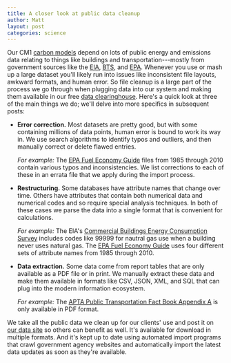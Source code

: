```yaml
---
title: A closer look at public data cleanup
author: Matt
layout: post
categories: science
---
```


Our CM1 [carbon models](http://carbon.brighterplanet.com/models) depend on lots of public energy and emissions data relating to things like buildings and transportation---mostly from government sources like the [EIA](http://www.eia.doe.gov/), [BTS](http://www.bts.gov/), and [EPA](http://www.epa.gov/). Whenever you use or mash up a large dataset you'll likely run into issues like inconsistent file layouts, awkward formats, and human error. So file cleanup is a large part of the process we go through when plugging data into our system and making them available in our free [data clearinghouse](http://data.brighterplanet.com/). Here's a quick look at three of the main things we do; we'll delve into more specifics in subsequent posts:

*	__Error correction.__ Most datasets are pretty good, but with some containing millions of data points, human error is bound to work its way in. We use search algorithms to identify typos and outliers, and then manually correct or delete flawed entries.

    *For example:* The [EPA Fuel Economy Guide](http://www.fueleconomy.gov/) files from 1985 through 2010 contain various typos and inconsistencies. We list corrections to each of these in an errata file that we apply during the import process.

*	__Restructuring.__ Some databases have attribute names that change over time. Others have attributes that contain both numerical data and numerical codes and so require special analysis techniques. In both of these cases we parse the data into a single format that is convenient for calculations.

    *For example:* The EIA's [Commercial Buildings Energy Consumption Survey](http://www.eia.doe.gov/emeu/cbecs/) includes codes like 99999 for nautral gas use when a building never uses natural gas.  The [EPA Fuel Economy Guide](http://www.fueleconomy.gov/) uses four different sets of attribute names from 1985 through 2010. 

*	__Data extraction.__ Some data come from report tables that are only available as a PDF file or in print. We manually extract these data and make them available in formats like CSV, JSON, XML, and SQL that can plug into the modern information ecosystem.

    *For example:* The [APTA Public Transportation Fact Book Appendix A](http://www.apta.com/resources/statistics/pages/transitstats.aspx) is only available in PDF format.

We take all the public data we clean up for our clients' use and post it on [our data site](http://data.brighterplanet.com/) so others can benefit as well. It's available for download in multiple formats. And it's kept up to date using automated import programs that crawl government agency websites and automatically import the latest data updates as soon as they're available.

